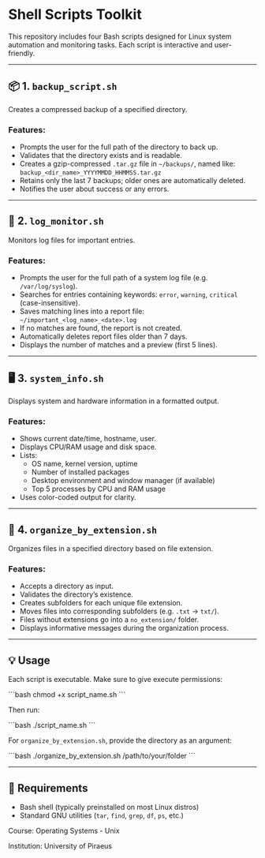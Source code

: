 
# Shell Scripts Toolkit

This repository includes four Bash scripts designed for Linux system automation and monitoring tasks. Each script is interactive and user-friendly.

---

## 📦 1. `backup_script.sh`

Creates a compressed backup of a specified directory.

### Features:
- Prompts the user for the full path of the directory to back up.
- Validates that the directory exists and is readable.
- Creates a gzip-compressed `.tar.gz` file in `~/backups/`, named like:  
  `backup_<dir_name>_YYYYMMDD_HHMMSS.tar.gz`
- Retains only the last 7 backups; older ones are automatically deleted.
- Notifies the user about success or any errors.

---

## 📄 2. `log_monitor.sh`

Monitors log files for important entries.

### Features:
- Prompts the user for the full path of a system log file (e.g. `/var/log/syslog`).
- Searches for entries containing keywords: `error`, `warning`, `critical` (case-insensitive).
- Saves matching lines into a report file:  
  `~/important_<log_name>_<date>.log`
- If no matches are found, the report is not created.
- Automatically deletes report files older than 7 days.
- Displays the number of matches and a preview (first 5 lines).

---

## 🖥️ 3. `system_info.sh`

Displays system and hardware information in a formatted output.

### Features:
- Shows current date/time, hostname, user.
- Displays CPU/RAM usage and disk space.
- Lists:
  - OS name, kernel version, uptime
  - Number of installed packages
  - Desktop environment and window manager (if available)
  - Top 5 processes by CPU and RAM usage
- Uses color-coded output for clarity.

---

## 📂 4. `organize_by_extension.sh`

Organizes files in a specified directory based on file extension.

### Features:
- Accepts a directory as input.
- Validates the directory’s existence.
- Creates subfolders for each unique file extension.
- Moves files into corresponding subfolders (e.g. `.txt` → `txt/`).
- Files without extensions go into a `no_extension/` folder.
- Displays informative messages during the organization process.

---

## 💡 Usage

Each script is executable. Make sure to give execute permissions:

\`\`\`bash
chmod +x script_name.sh
\`\`\`

Then run:

\`\`\`bash
./script_name.sh
\`\`\`

For `organize_by_extension.sh`, provide the directory as an argument:

\`\`\`bash
./organize_by_extension.sh /path/to/your/folder
\`\`\`

---

## 📎 Requirements

- Bash shell (typically preinstalled on most Linux distros)
- Standard GNU utilities (`tar`, `find`, `grep`, `df`, `ps`, etc.)

Course: Operating Systems - Unix

Institution: University of Piraeus

